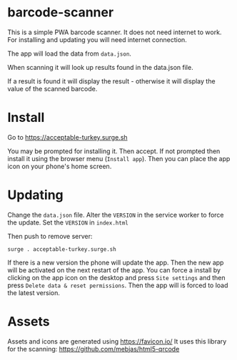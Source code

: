 # barcode-scanner

This is a simple PWA barcode scanner. It does not need internet to work. 
For installing and updating you will need internet connection.

The app will load the data from `data.json`.

When scanning it will look up results found in the data.json file. 

If a result is found it will display the result - 
otherwise it will display the value of the scanned barcode.

# Install

Go to https://acceptable-turkey.surge.sh 

You may be prompted for installing it. Then accept. If not prompted
then install it using the browser menu (`Install app`).
Then you can place the app icon on your phone's home screen. 

# Updating

Change the `data.json` file. Alter the `VERSION` in the 
service worker to force the update. Set the `VERSION` in `index.html`

Then push to remove server: 

    surge . acceptable-turkey.surge.sh

If there is a new version the phone will update the app. Then the new app will be 
activated on the next restart of the app. You can force a install by 
clicking on the app icon on the desktop and press `Site settings` and then press
`Delete data & reset permissions`. Then the app will is forced to load the latest version.  

# Assets

Assets and icons are generated using https://favicon.io/
It uses this library for the scanning: https://github.com/mebjas/html5-qrcode

